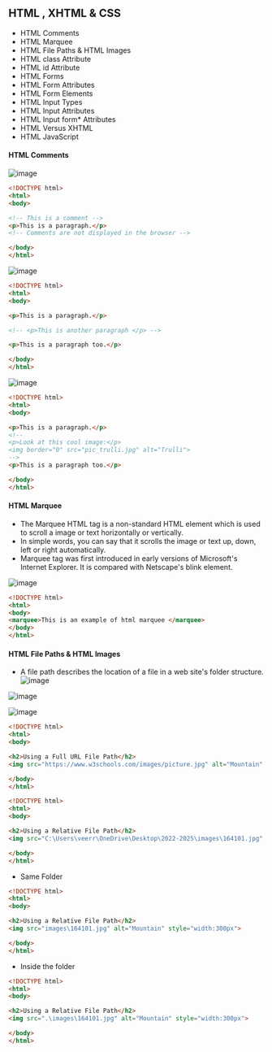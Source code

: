 ## HTML , XHTML & CSS

* HTML Comments
* HTML Marquee 
* HTML File Paths & HTML Images
* HTML class Attribute
* HTML id Attribute
* HTML Forms
* HTML Form Attributes
* HTML Form Elements
* HTML Input Types
* HTML Input Attributes
* HTML Input form* Attributes
* HTML Versus XHTML
* HTML JavaScript


#### HTML Comments

![image](https://user-images.githubusercontent.com/40323661/152077039-c6a6ffa2-9676-4d1a-bcd7-12d9e3df4b46.png)

```HTML
<!DOCTYPE html>
<html>
<body>

<!-- This is a comment -->
<p>This is a paragraph.</p>
<!-- Comments are not displayed in the browser -->

</body>
</html>
```

![image](https://user-images.githubusercontent.com/40323661/152077138-66be8518-0a9f-4c4a-bb5b-f959a224f7bb.png)

```HTML
<!DOCTYPE html>
<html>
<body>

<p>This is a paragraph.</p>

<!-- <p>This is another paragraph </p> -->

<p>This is a paragraph too.</p>

</body>
</html>
```

![image](https://user-images.githubusercontent.com/40323661/152077312-b83b61d6-57ce-4a59-8cf9-a4eecbd4fb8e.png)

```HTML
<!DOCTYPE html>
<html>
<body>

<p>This is a paragraph.</p>
<!--
<p>Look at this cool image:</p>
<img border="0" src="pic_trulli.jpg" alt="Trulli">
-->
<p>This is a paragraph too.</p>

</body>
</html>
```
#### HTML Marquee

* The Marquee HTML tag is a non-standard HTML element which is used to scroll a image or text horizontally or vertically.
* In simple words, you can say that it scrolls the image or text up, down, left or right automatically.
* Marquee tag was first introduced in early versions of Microsoft's Internet Explorer. It is compared with Netscape's blink element.

![image](https://user-images.githubusercontent.com/40323661/152077694-ea76d965-751c-4a30-9291-24e2daea713d.png)

```HTML
<!DOCTYPE html>
<html>
<body>
<marquee>This is an example of html marquee </marquee>
</body>
</html>
```
#### HTML File Paths & HTML Images

* A file path describes the location of a file in a web site's folder structure.
![image](https://user-images.githubusercontent.com/40323661/152078271-f97b3b86-88c3-4ee8-8b7a-3ed8b626ef98.png)

![image](https://user-images.githubusercontent.com/40323661/152078314-31683665-e5c7-4f8c-8297-e871748963d7.png)

![image](https://user-images.githubusercontent.com/40323661/152079016-55c6a000-589e-4b00-a02e-a812e1f1f5c5.png)

```HTML
<!DOCTYPE html>
<html>
<body>

<h2>Using a Full URL File Path</h2>
<img src="https://www.w3schools.com/images/picture.jpg" alt="Mountain" style="width:300px">

</body>
</html>
```

```HTML
<!DOCTYPE html>
<html>
<body>

<h2>Using a Relative File Path</h2>
<img src="C:\Users\veerr\OneDrive\Desktop\2022-2025\images\164101.jpg" alt="Mountain" style="width:300px">

</body>
</html>
```

* Same Folder

```HTML
<!DOCTYPE html>
<html>
<body>

<h2>Using a Relative File Path</h2>
<img src="images\164101.jpg" alt="Mountain" style="width:300px">

</body>
</html>
```

* Inside the folder

```HTML
<!DOCTYPE html>
<html>
<body>

<h2>Using a Relative File Path</h2>
<img src=".\images\164101.jpg" alt="Mountain" style="width:300px">

</body>
</html>
```












